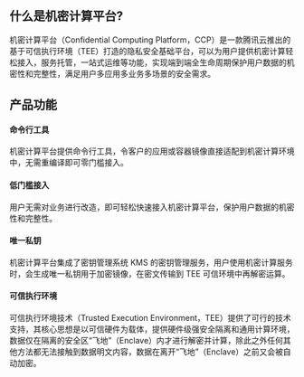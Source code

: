 ## 什么是机密计算平台?
机密计算平台（Confidential Computing Platform，CCP）是一款腾讯云推出的基于可信执行环境（TEE）打造的隐私安全基础平台，可以为用户提供机密计算轻松接入，服务托管，一站式运维等功能，实现端到端全生命周期保护用户数据的机密性和完整性，满足用户多应用多业务多场景的安全需求。

## 产品功能
#### 命令行工具
机密计算平台提供命令行工具，令客户的应用或容器镜像直接适配到机密计算环境中，无需重编译即可零门槛接入。

#### 低门槛接入
用户无需对业务进行改造，即可轻松快速接入机密计算平台，保护用户数据的机密性和完整性。

#### 唯一私钥
机密计算平台集成了密钥管理系统 KMS 的密钥管理服务，用户使用机密计算服务时，会生成唯一私钥用于加密镜像，在密文传输到 TEE 可信环境中再解密运算。

#### 可信执行环境
可信执行环境技术（Trusted Execution Environment，TEE）提供了可行的技术支持，其核心思想是以可信硬件为载体，提供硬件级强安全隔离和通用计算环境，数据仅在隔离的安全区“飞地”（Enclave）内才进行解密并计算，除此之外任何其他方法都无法接触到数据明文内容，数据在离开“飞地”（Enclave）之前又会被自动加密。
